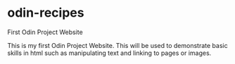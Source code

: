 # odin-recipes
First Odin Project Website

This is my first Odin Project Website. This will be used to demonstrate basic skills in html such as manipulating text and linking to pages or images.